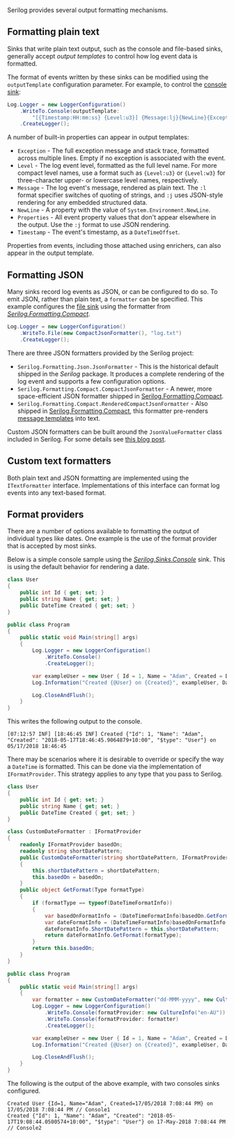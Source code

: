 Serilog provides several output formatting mechanisms.

## Formatting plain text

Sinks that write plain text output, such as the console and file-based sinks, generally accept _output templates_ to control how log event data is formatted.

The format of events written by these sinks can be modified using the `outputTemplate` configuration parameter. For example, to control the [console sink](https://github.com/serilog/serilog-sinks-console):

```csharp
Log.Logger = new LoggerConfiguration()
    .WriteTo.Console(outputTemplate:
        "[{Timestamp:HH:mm:ss} {Level:u3}] {Message:lj}{NewLine}{Exception}")
    .CreateLogger();
```

A number of built-in properties can appear in output templates:

 * `Exception` - The full exception message and stack trace, formatted across multiple lines. Empty if no exception is associated with the event.
 * `Level` - The log event level, formatted as the full level name. For more compact level names, use a format such as `{Level:u3}` or `{Level:w3}` for three-character upper- or lowercase level names, respectively.
 * `Message` - The log event's message, rendered as plain text. The `:l` format specifier switches of quoting of strings, and `:j` uses JSON-style rendering for any embedded structured data.
 * `NewLine` - A property with the value of `System.Environment.NewLine`.
 * `Properties` - All event property values that don't appear elsewhere in the output. Use the `:j` format to use JSON rendering.
 * `Timestamp` - The event's timestamp, as a `DateTimeOffset`.

Properties from events, including those attached using enrichers, can also appear in the output template.

## Formatting JSON

Many sinks record log events as JSON, or can be configured to do so. To emit JSON, rather than plain text, a `formatter` can be specified. This example configures the [file sink](https://github.com/serilog/serilog-sinks-file) using the formatter from [_Serilog.Formatting.Compact_](https://github.com/serilog/serilog-formatting-compact).

```csharp
Log.Logger = new LoggerConfiguration()
    .WriteTo.File(new CompactJsonFormatter(), "log.txt")
    .CreateLogger();
```

There are three JSON formatters provided by the Serilog project:

 * `Serilog.Formatting.Json.JsonFormatter` - This is the historical default shipped in the _Serilog_ package. It produces a complete rendering of the log event and supports a few configuration options.
 * `Serilog.Formatting.Compact.CompactJsonFormatter` - A newer, more space-efficient JSON formatter shipped in [Serilog.Formatting.Compact](https://github.com/serilog/serilog-formatting-compact).
 * `Serilog.Formatting.Compact.RenderedCompactJsonFormatter` - Also shipped in [Serilog.Formatting.Compact](https://github.com/serilog/serilog-formatting-compact), this formatter pre-renders [message templates](https://messagetemplates.org) into text.

Custom JSON formatters can be built around the `JsonValueFormatter` class included in Serilog. For some details see [this blog post](https://nblumhardt.com/2016/07/serilog-2-0-json-improvements/).

## Custom text formatters

Both plain text and JSON formatting are implemented using the `ITextFormatter` interface. Implementations of this interface can format log events into any text-based format.

## Format providers

There are a number of options available to formatting the output of individual types like dates. One example is the use of the format provider that is accepted by most sinks. 

Below is a simple console sample using the [_Serilog.Sinks.Console_](https://github.com/serilog/serilog-sinks-console) sink. This is using the default behavior for rendering a date.
 
```csharp
class User
{
    public int Id { get; set; }
    public string Name { get; set; }
    public DateTime Created { get; set; }
}

public class Program
{
    public static void Main(string[] args)
    {
        Log.Logger = new LoggerConfiguration()
            .WriteTo.Console()
            .CreateLogger();

        var exampleUser = new User { Id = 1, Name = "Adam", Created = DateTime.Now };
        Log.Information("Created {@User} on {Created}", exampleUser, DateTime.Now);

        Log.CloseAndFlush();
    }
}
```

This writes the following output to the console.

```
[07:12:57 INF] [18:46:45 INF] Created {"Id": 1, "Name": "Adam", "Created": "2018-05-17T18:46:45.9064879+10:00", "$type": "User"} on 05/17/2018 18:46:45
```

There may be scenarios where it is desirable to override or specify the way a `DateTime` is formatted.  This can be done via the implementation of `IFormatProvider`. This strategy applies to any type that you pass to Serilog.

```csharp
class User
{
    public int Id { get; set; }
    public string Name { get; set; }
    public DateTime Created { get; set; }
}

class CustomDateFormatter : IFormatProvider
{
    readonly IFormatProvider basedOn;
    readonly string shortDatePattern;
    public CustomDateFormatter(string shortDatePattern, IFormatProvider basedOn)
    {
        this.shortDatePattern = shortDatePattern;
        this.basedOn = basedOn;
    }
    public object GetFormat(Type formatType)
    {
        if (formatType == typeof(DateTimeFormatInfo))
        {
            var basedOnFormatInfo = (DateTimeFormatInfo)basedOn.GetFormat(formatType);
            var dateFormatInfo = (DateTimeFormatInfo)basedOnFormatInfo.Clone();
            dateFormatInfo.ShortDatePattern = this.shortDatePattern;
            return dateFormatInfo.GetFormat(formatType);
        }
        return this.basedOn;
    }
}

public class Program
{
    public static void Main(string[] args)
    {
        var formatter = new CustomDateFormatter("dd-MMM-yyyy", new CultureInfo("en-AU"));
        Log.Logger = new LoggerConfiguration() 
            .WriteTo.Console(formatProvider: new CultureInfo("en-AU")) //Console1
            .WriteTo.Console(formatProvider: formatter)                //Console2
            .CreateLogger();

        var exampleUser = new User { Id = 1, Name = "Adam", Created = DateTime.Now };
        Log.Information("Created {@User} on {Created}", exampleUser, DateTime.Now);

        Log.CloseAndFlush();
    }
}
```

The following is the output of the above example, with two consoles sinks configured.

```
Created User {Id=1, Name="Adam", Created=17/05/2018 7:08:44 PM} on 17/05/2018 7:08:44 PM // Console1
Created {"Id": 1, "Name": "Adam", "Created": "2018-05-17T19:08:44.0500574+10:00", "$type": "User"} on 17-May-2018 7:08:44 PM // Console2
```
